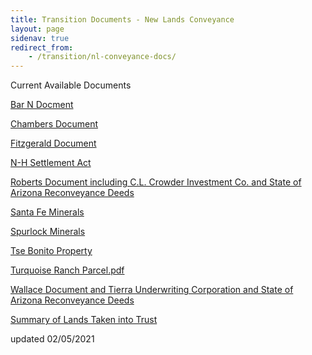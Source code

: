 ```yaml
---
title: Transition Documents - New Lands Conveyance
layout: page
sidenav: true
redirect_from:
    - /transition/nl-conveyance-docs/
---
```


Current Available Documents

[Bar N Docment]({{site.baseurl}}/assets/documents/transition/nl-conveyance-docs/Bar-N-Docs.pdf)

[Chambers Document]({{site.baseurl}}/assets/documents/transition/nl-conveyance-docs/Chambers-Docs.pdf)

[Fitzgerald Document]({{site.baseurl}}/assets/documents/transition/nl-conveyance-docs/Fitzgerald-Docs.pdf)

[N-H Settlement Act]({{site.baseurl}}/assets/documents/transition/nl-conveyance-docs/N-H-Settlement-Act.pdf)

[Roberts Document including C.L. Crowder Investment Co. and State of Arizona Reconveyance Deeds]({{site.baseurl}}/assets/documents/transition/nl-conveyance-docs/Roberts-Docs.pdf)

[Santa Fe Minerals]({{site.baseurl}}/assets/documents/transition/nl-conveyance-docs/Santa-Fe-minerals.pdf)

[Spurlock Minerals]({{site.baseurl}}/assets/documents/transition/nl-conveyance-docs/Spurlock_minerals.pdf)

[Tse Bonito Property]({{site.baseurl}}/assets/documents/transition/nl-conveyance-docs/Tse_Bonito_Property.pdf)

[Turquoise Ranch Parcel.pdf]({{site.baseurl}}/assets/documents/transition/nl-conveyance-docs/Turquoise_Ranch_Parcel.pdf)

[Wallace Document and Tierra Underwriting Corporation and State of Arizona Reconveyance Deeds]({{site.baseurl}}/assets/documents/transition/nl-conveyance-docs/wallace-docs.pdf)

[Summary of Lands Taken into Trust]({{site.baseurl}}/assets/documents/transition/nl-conveyance-docs/Summary_of_Lands_Taken_into_Trust.pdf)

updated 02/05/2021
